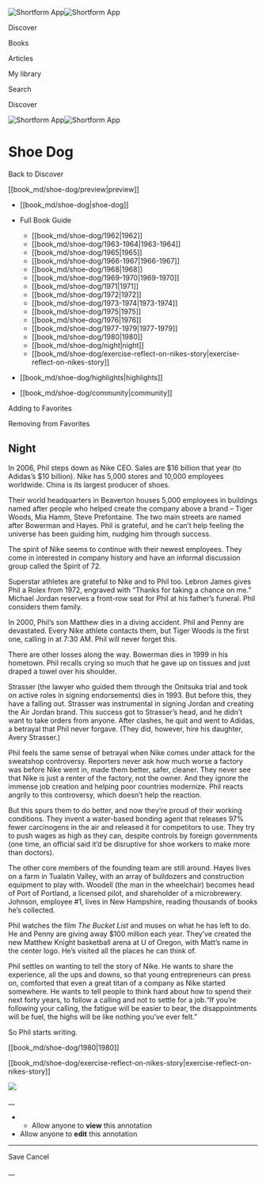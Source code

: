 ![Shortform App](/img/logo.36a2399e.svg)![Shortform App](/img/logo-dark.70c1b072.svg)

Discover

Books

Articles

My library

Search

Discover

![Shortform App](/img/logo.36a2399e.svg)![Shortform App](/img/logo-dark.70c1b072.svg)

# Shoe Dog

Back to Discover

[[book_md/shoe-dog/preview|preview]]

  * [[book_md/shoe-dog|shoe-dog]]
  * Full Book Guide

    * [[book_md/shoe-dog/1962|1962]]
    * [[book_md/shoe-dog/1963-1964|1963-1964]]
    * [[book_md/shoe-dog/1965|1965]]
    * [[book_md/shoe-dog/1966-1967|1966-1967]]
    * [[book_md/shoe-dog/1968|1968]]
    * [[book_md/shoe-dog/1969-1970|1969-1970]]
    * [[book_md/shoe-dog/1971|1971]]
    * [[book_md/shoe-dog/1972|1972]]
    * [[book_md/shoe-dog/1973-1974|1973-1974]]
    * [[book_md/shoe-dog/1975|1975]]
    * [[book_md/shoe-dog/1976|1976]]
    * [[book_md/shoe-dog/1977-1979|1977-1979]]
    * [[book_md/shoe-dog/1980|1980]]
    * [[book_md/shoe-dog/night|night]]
    * [[book_md/shoe-dog/exercise-reflect-on-nikes-story|exercise-reflect-on-nikes-story]]
  * [[book_md/shoe-dog/highlights|highlights]]
  * [[book_md/shoe-dog/community|community]]



Adding to Favorites 

Removing from Favorites 

## Night

In 2006, Phil steps down as Nike CEO. Sales are $16 billion that year (to Adidas’s $10 billion). Nike has 5,000 stores and 10,000 employees worldwide. China is its largest producer of shoes.

Their world headquarters in Beaverton houses 5,000 employees in buildings named after people who helped create the company above a brand – Tiger Woods, Mia Hamm, Steve Prefontaine. The two main streets are named after Bowerman and Hayes. Phil is grateful, and he can’t help feeling the universe has been guiding him, nudging him through success.

The spirit of Nike seems to continue with their newest employees. They come in interested in company history and have an informal discussion group called the Spirit of 72.

Superstar athletes are grateful to Nike and to Phil too. Lebron James gives Phil a Rolex from 1972, engraved with “Thanks for taking a chance on me.” Michael Jordan reserves a front-row seat for Phil at his father’s funeral. Phil considers them family.

In 2000, Phil’s son Matthew dies in a diving accident. Phil and Penny are devastated. Every Nike athlete contacts them, but Tiger Woods is the first one, calling in at 7:30 AM. Phil will never forget this.

There are other losses along the way. Bowerman dies in 1999 in his hometown. Phil recalls crying so much that he gave up on tissues and just draped a towel over his shoulder.

Strasser (the lawyer who guided them through the Onitsuka trial and took on active roles in signing endorsements) dies in 1993. But before this, they have a falling out. Strasser was instrumental in signing Jordan and creating the Air Jordan brand. This success got to Strasser’s head, and he didn’t want to take orders from anyone. After clashes, he quit and went to Adidas, a betrayal that Phil never forgave. (They did, however, hire his daughter, Avery Strasser.)

Phil feels the same sense of betrayal when Nike comes under attack for the sweatshop controversy. Reporters never ask how much worse a factory was before Nike went in, made them better, safer, cleaner. They never see that Nike is just a renter of the factory, not the owner. And they ignore the immense job creation and helping poor countries modernize. Phil reacts angrily to this controversy, which doesn’t help the reaction.

But this spurs them to do better, and now they’re proud of their working conditions. They invent a water-based bonding agent that releases 97% fewer carcinogens in the air and released it for competitors to use. They try to push wages as high as they can, despite controls by foreign governments (one time, an official said it’d be disruptive for shoe workers to make more than doctors).

The other core members of the founding team are still around. Hayes lives on a farm in Tualatin Valley, with an array of bulldozers and construction equipment to play with. Woodell (the man in the wheelchair) becomes head of Port of Portland, a licensed pilot, and shareholder of a microbrewery. Johnson, employee #1, lives in New Hampshire, reading thousands of books he’s collected.

Phil watches the film _The Bucket List_ and muses on what he has left to do. He and Penny are giving away $100 million each year. They’ve created the new Matthew Knight basketball arena at U of Oregon, with Matt’s name in the center logo. He’s visited all the places he can think of.

Phil settles on wanting to tell the story of Nike. He wants to share the experience, all the ups and downs, so that young entrepreneurs can press on, comforted that even a great titan of a company as Nike started somewhere. He wants to tell people to think hard about how to spend their next forty years, to follow a calling and not to settle for a job.“If you’re following your calling, the fatigue will be easier to bear, the disappointments will be fuel, the highs will be like nothing you’ve ever felt.”

So Phil starts writing.

[[book_md/shoe-dog/1980|1980]]

[[book_md/shoe-dog/exercise-reflect-on-nikes-story|exercise-reflect-on-nikes-story]]

![](https://bat.bing.com/action/0?ti=56018282&Ver=2&mid=d0ba5c51-d947-47bc-b00a-5b7205d411b6&sid=f30c5e70639211ee87d33f0876d93783&vid=f30c9700639211eeb3a75d830392c94f&vids=0&msclkid=N&pi=0&lg=en-US&sw=800&sh=600&sc=24&nwd=1&tl=Shortform%20%7C%20Book&p=https%3A%2F%2Fwww.shortform.com%2Fapp%2Fbook%2Fshoe-dog%2Fnight&r=&lt=617&evt=pageLoad&sv=1&rn=271059)

__

  *   * Allow anyone to **view** this annotation
  * Allow anyone to **edit** this annotation



* * *

Save Cancel

__



